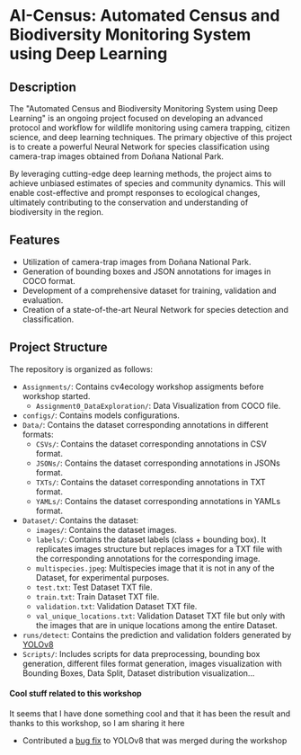 # AI-Census: Automated Census and Biodiversity Monitoring System using Deep Learning

<!--![Project Logo](project_logo.png) <!-- You can add a logo/image related to your project here -->

## Description

The "Automated Census and Biodiversity Monitoring System using Deep Learning" is an ongoing project focused on developing an advanced protocol and workflow for wildlife monitoring using camera trapping, citizen science, and deep learning techniques. The primary objective of this project is to create a powerful Neural Network for species classification using camera-trap images obtained from Doñana National Park.

By leveraging cutting-edge deep learning methods, the project aims to achieve unbiased estimates of species and community dynamics. This will enable cost-effective and prompt responses to ecological changes, ultimately contributing to the conservation and understanding of biodiversity in the region.

## Features

- Utilization of camera-trap images from Doñana National Park.
- Generation of bounding boxes and JSON annotations for images in COCO format.
- Development of a comprehensive dataset for training, validation and evaluation.
- Creation of a state-of-the-art Neural Network for species detection and classification.
<!--- Advanced techniques for optimizing model performance and efficiency.-->


## Project Structure

The repository is organized as follows:

- `Assignments/`: Contains cv4ecology workshop assigments before workshop started.
    - `Assignment0_DataExploration/`: Data Visualization from COCO file.
- `configs/`: Contains models configurations.
- `Data/`: Contains the dataset corresponding annotations in different formats:
    - `CSVs/`: Contains the dataset corresponding annotations in CSV format.
    - `JSONs/`: Contains the dataset corresponding annotations in JSONs format.
    - `TXTs/`: Contains the dataset corresponding annotations in TXT format.
    - `YAMLs/`: Contains the dataset corresponding annotations in YAMLs format.
- `Dataset/`: Contains the dataset:
    - `images/`: Contains the dataset images.
    - `labels/`: Contains the dataset labels (class + bounding box). It replicates images structure but replaces images for a TXT file with the corresponding annotations for the corresponding image.
    - `multispecies.jpeg`: Multispecies image that it is not in any of the Dataset, for experimental purposes.
    - `test.txt`: Test Dataset TXT file.
    - `train.txt`: Train Dataset TXT file.
    - `validation.txt`: Validation Dataset TXT file.
    - `val_unique_locations.txt`: Validation Dataset TXT file but only with the images that are in unique locations among the entire Dataset.
- `runs/detect`: Contains the prediction and validation folders generated by [YOLOv8](https://github.com/ultralytics/ultralytics)
- `Scripts/`: Includes scripts for data preprocessing, bounding box generation, different files format generation, images visualization with Bounding Boxes, Data Split, Dataset distribution visualization...

#### Cool stuff related to this workshop

It seems that I have done something cool and that it has been the result and thanks to this workshop, so I am sharing it here

- Contributed a [bug fix](https://github.com/ultralytics/ultralytics/pull/4468) to YOLOv8 that was merged during the workshop